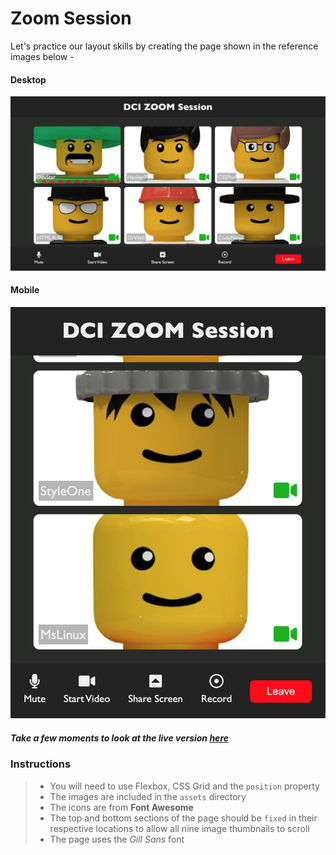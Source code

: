 # Zoom Session

Let's practice our layout skills by creating the page shown in the reference images below -

#### Desktop

![desktop](/assets/desktop.png)

#### Mobile

![mobile](/assets/mobile.png)

##### Take a few moments to look at the live version [here](https://digitalcareerinstitute.github.io/UIB-layout-zoom-session/)

### Instructions

> - You will need to use Flexbox, CSS Grid and the `position` property
> - The images are included in the `assets` directory
> - The icons are from **Font Awesome**
> - The top and bottom sections of the page should be `fixed` in their respective locations to allow all nine image thumbnails to scroll
> - The page uses the _Gill Sans_ font
